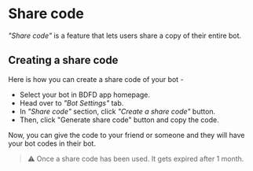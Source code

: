 # Share code
*"Share code"* is a feature that lets users share a copy of their entire bot.

## Creating a share code
Here is how you can create a share code of your bot -
- Select your bot in BDFD app homepage.
- Head over to *"Bot Settings"* tab.
- In *"Share code"* section, click *"Create a share code"* button.
- Then, click "Generate share code" button and copy the code.

Now, you can give the code to your friend or someone and they will have your bot codes in their bot.

> ⚠️ Once a share code has been used. It gets expired after 1 month.
